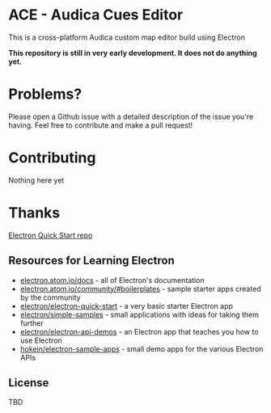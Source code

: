 # ACE - Audica Cues Editor
This is a cross-platform Audica custom map editor build using Electron

**This repository is still in very early development. It does not do anything yet.**

# Problems?
Please open a Github issue with a detailed description of the issue you're having. Feel free to contribute and make a pull request!

# Contributing
Nothing here yet

# Thanks
[Electron Quick Start repo](https://github.com/electron/electron-quick-start) 

## Resources for Learning Electron

- [electron.atom.io/docs](http://electron.atom.io/docs) - all of Electron's documentation
- [electron.atom.io/community/#boilerplates](http://electron.atom.io/community/#boilerplates) - sample starter apps created by the community
- [electron/electron-quick-start](https://github.com/electron/electron-quick-start) - a very basic starter Electron app
- [electron/simple-samples](https://github.com/electron/simple-samples) - small applications with ideas for taking them further
- [electron/electron-api-demos](https://github.com/electron/electron-api-demos) - an Electron app that teaches you how to use Electron
- [hokein/electron-sample-apps](https://github.com/hokein/electron-sample-apps) - small demo apps for the various Electron APIs

## License
TBD